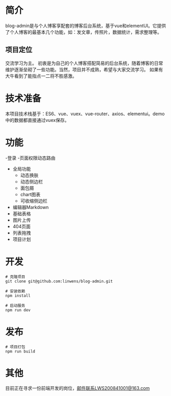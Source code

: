 # 简介

blog-admin是与个人博客享配套的博客后台系统，基于vue和elementUI。它提供了个人博客的最基本几个功能，如：发文章，传照片，数据统计，需求整理等。

## 项目定位
交流学习为主。
初衷是为自己的个人博客搭配简易的后台系统，随着博客的日常维护逐渐垒砌了一些功能。当然，项目并不成熟，希望与大家交流学习。
如果有大牛看到了能指点一二将不胜感激。

# 技术准备
本项目技术栈基于：ES6、vue、vuex、vue-router、axios、elementui。demo中的数据都直接通过vuex保存。

# 功能

 -登录
 -页面权限动态路由
 - 全局功能
   - 动态换肤
   - 动态侧边栏
   - 面包屑
   - chart图表
   - 可收缩侧边栏
 - 编辑器Markdown
 - 基础表格
 - 图片上传
 - 404页面
 - 列表拖拽
 - 项目计划

# 开发

	# 克隆项目
	git clone git@github.com:linwens/blog-admin.git

	# 安装依赖
	npm install

	# 启动服务
	npm run dev

# 发布

	# 项目打包
	npm run build

# 其他

目前正在寻求一份前端开发的岗位，邮件联系LWS200841001@163.com
